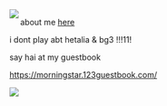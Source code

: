 <img align="left" src="https://i.imgur.com/Ve0kaEc.png">





about me [here](https://rentry.co/rusame)

i dont play abt hetalia & bg3 !!!11!

say hai at my guestbook

https://morningstar.123guestbook.com/

![](https://i.imgur.com/fJeAtKR.jpg)
